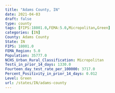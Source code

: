 ```yaml
---
title: "Adams County, IN"
date: 2021-04-03
draft: false
type: county
tags: [FIPS:18001.0,FEMA:5.0,Micropolitan,Green]
categories: [IN]
County: Adams County
State: IN
FIPS: 18001.0
FEMA_Region: 5.0
Population: 35777.0
NCHS_Urban_Rural_Classification: Micropolitan
Tests_in_prior_14_days: 1330.0
Fourteen_day_test_rate_per_100000: 3717.0
Percent_Positivity_in_prior_14_days: 0.012
Level: Green
url: /states/IN/adams-county
---
```



